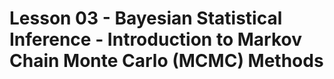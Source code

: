 # Lesson 03 - Bayesian Statistical Inference - Introduction to Markov Chain Monte Carlo (MCMC) Methods
